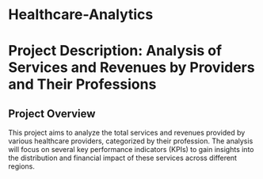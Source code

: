 # Healthcare-Analytics

# Project Description: Analysis of Services and Revenues by Providers and Their Professions

## Project Overview
This project aims to analyze the total services and revenues provided by various healthcare providers, categorized by their profession. The analysis will focus on several key performance indicators (KPIs) to gain insights into the distribution and financial impact of these services across different regions.
